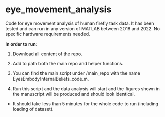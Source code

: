 # eye_movement_analysis
Code for eye movement analysis of human firefly task data.
It has been tested and can run in any version of MATLAB between 2018 and 2022.
No specific hardware requirements needed.



**In order to run:**

1) Download all content of the repo.

2) Add to path both the main repo and helper functions.

3) You can find the main script under /main_repo with the name EyesEmbodyInternalBeliefs_code.m. 

4) Run this script and the data analysis will start and the figures shown in the manuscript will be produced and should look identical.

* It should take less than 5 minutes for the whole code to run (including loading of dataset).

